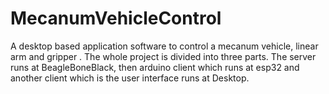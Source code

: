 # MecanumVehicleControl
A desktop based application software to control a mecanum vehicle, linear arm and gripper . The whole project is divided into three parts. The server runs at BeagleBoneBlack, then arduino client which runs at esp32 and another client which is the user interface runs at Desktop.
